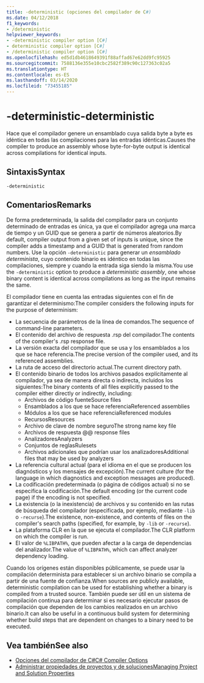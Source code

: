 ```yaml
---
title: -deterministic (opciones del compilador de C#)
ms.date: 04/12/2018
f1_keywords:
- /deterministic
helpviewer_keywords:
- -deterministic compiler option [C#]
- deterministic compiler option [C#]
- /deterministic compiler option [C#]
ms.openlocfilehash: ed5d1db4618649391f88affad67e62dd9fc95925
ms.sourcegitcommit: 7588136e355e10cbc2582f389c90c127363c02a5
ms.translationtype: HT
ms.contentlocale: es-ES
ms.lasthandoff: 03/14/2020
ms.locfileid: "73455185"
---
```

# <a name="-deterministic"></a><span data-ttu-id="9346c-102">-deterministic</span><span class="sxs-lookup"><span data-stu-id="9346c-102">-deterministic</span></span>

<span data-ttu-id="9346c-103">Hace que el compilador genere un ensamblado cuya salida byte a byte es idéntica en todas las compilaciones para las entradas idénticas.</span><span class="sxs-lookup"><span data-stu-id="9346c-103">Causes the compiler to produce an assembly whose byte-for-byte output is identical across compilations for identical inputs.</span></span>

## <a name="syntax"></a><span data-ttu-id="9346c-104">Sintaxis</span><span class="sxs-lookup"><span data-stu-id="9346c-104">Syntax</span></span>

```console
-deterministic
```

## <a name="remarks"></a><span data-ttu-id="9346c-105">Comentarios</span><span class="sxs-lookup"><span data-stu-id="9346c-105">Remarks</span></span>

<span data-ttu-id="9346c-106">De forma predeterminada, la salida del compilador para un conjunto determinado de entradas es única, ya que el compilador agrega una marca de tiempo y un GUID que se genera a partir de números aleatorios.</span><span class="sxs-lookup"><span data-stu-id="9346c-106">By default, compiler output from a given set of inputs is unique, since the compiler adds a timestamp and a GUID that is generated from random numbers.</span></span> <span data-ttu-id="9346c-107">Use la opción `-deterministic` para generar un *ensamblado determinista*, cuyo contenido binario es idéntico en todas las compilaciones, siempre y cuando la entrada siga siendo la misma.</span><span class="sxs-lookup"><span data-stu-id="9346c-107">You use the `-deterministic` option to produce a *deterministic assembly*, one whose binary content is identical across compilations as long as the input remains the same.</span></span>

<span data-ttu-id="9346c-108">El compilador tiene en cuenta las entradas siguientes con el fin de garantizar el determinismo:</span><span class="sxs-lookup"><span data-stu-id="9346c-108">The compiler considers the following inputs for the purpose of determinism:</span></span>

- <span data-ttu-id="9346c-109">La secuencia de parámetros de la línea de comandos.</span><span class="sxs-lookup"><span data-stu-id="9346c-109">The sequence of command-line parameters.</span></span>
- <span data-ttu-id="9346c-110">El contenido del archivo de respuesta .rsp del compilador.</span><span class="sxs-lookup"><span data-stu-id="9346c-110">The contents of the compiler's .rsp response file.</span></span>
- <span data-ttu-id="9346c-111">La versión exacta del compilador que se usa y los ensamblados a los que se hace referencia.</span><span class="sxs-lookup"><span data-stu-id="9346c-111">The precise version of the compiler used, and its referenced assemblies.</span></span>
- <span data-ttu-id="9346c-112">La ruta de acceso del directorio actual.</span><span class="sxs-lookup"><span data-stu-id="9346c-112">The current directory path.</span></span>
- <span data-ttu-id="9346c-113">El contenido binario de todos los archivos pasados explícitamente al compilador, ya sea de manera directa o indirecta, incluidos los siguientes:</span><span class="sxs-lookup"><span data-stu-id="9346c-113">The binary contents of all files explicitly passed to the compiler either directly or indirectly, including:</span></span>
  - <span data-ttu-id="9346c-114">Archivos de código fuente</span><span class="sxs-lookup"><span data-stu-id="9346c-114">Source files</span></span>
  - <span data-ttu-id="9346c-115">Ensamblados a los que se hace referencia</span><span class="sxs-lookup"><span data-stu-id="9346c-115">Referenced assemblies</span></span>
  - <span data-ttu-id="9346c-116">Módulos a los que se hace referencia</span><span class="sxs-lookup"><span data-stu-id="9346c-116">Referenced modules</span></span>
  - <span data-ttu-id="9346c-117">Recursos</span><span class="sxs-lookup"><span data-stu-id="9346c-117">Resources</span></span>
  - <span data-ttu-id="9346c-118">Archivo de clave de nombre seguro</span><span class="sxs-lookup"><span data-stu-id="9346c-118">The strong name key file</span></span>
  - <span data-ttu-id="9346c-119">Archivos de respuesta @</span><span class="sxs-lookup"><span data-stu-id="9346c-119">@ response files</span></span>
  - <span data-ttu-id="9346c-120">Analizadores</span><span class="sxs-lookup"><span data-stu-id="9346c-120">Analyzers</span></span>
  - <span data-ttu-id="9346c-121">Conjuntos de reglas</span><span class="sxs-lookup"><span data-stu-id="9346c-121">Rulesets</span></span>
  - <span data-ttu-id="9346c-122">Archivos adicionales que podrían usar los analizadores</span><span class="sxs-lookup"><span data-stu-id="9346c-122">Additional files that may be used by analyzers</span></span>
- <span data-ttu-id="9346c-123">La referencia cultural actual (para el idioma en el que se producen los diagnósticos y los mensajes de excepción).</span><span class="sxs-lookup"><span data-stu-id="9346c-123">The current culture (for the language in which diagnostics and exception messages are produced).</span></span>
- <span data-ttu-id="9346c-124">La codificación predeterminada (o página de códigos actual) si no se especifica la codificación.</span><span class="sxs-lookup"><span data-stu-id="9346c-124">The default encoding (or the current code page) if the encoding is not specified.</span></span>
- <span data-ttu-id="9346c-125">La existencia (o la inexistencia) de archivos y su contenido en las rutas de búsqueda del compilador (especificada, por ejemplo, mediante `-lib` o `-recurse`).</span><span class="sxs-lookup"><span data-stu-id="9346c-125">The existence, non-existence, and contents of files on the compiler's search paths (specified, for example, by `-lib` or `-recurse`).</span></span>
- <span data-ttu-id="9346c-126">La plataforma CLR en la que se ejecuta el compilador.</span><span class="sxs-lookup"><span data-stu-id="9346c-126">The CLR platform on which the compiler is run.</span></span>
- <span data-ttu-id="9346c-127">El valor de `%LIBPATH%`, que pueden afectar a la carga de dependencias del analizador.</span><span class="sxs-lookup"><span data-stu-id="9346c-127">The value of `%LIBPATH%`, which can affect analyzer dependency loading.</span></span>

<span data-ttu-id="9346c-128">Cuando los orígenes están disponibles públicamente, se puede usar la compilación determinista para establecer si un archivo binario se compila a partir de una fuente de confianza.</span><span class="sxs-lookup"><span data-stu-id="9346c-128">When sources are publicly available, deterministic compilation can be used for establishing whether a binary is compiled from a trusted source.</span></span> <span data-ttu-id="9346c-129">También puede ser útil en un sistema de compilación continua para determinar si es necesario ejecutar pasos de compilación que dependen de los cambios realizados en un archivo binario.</span><span class="sxs-lookup"><span data-stu-id="9346c-129">It can also be useful in a continuous build system for determining whether build steps that are dependent on changes to a binary need to be executed.</span></span>

## <a name="see-also"></a><span data-ttu-id="9346c-130">Vea también</span><span class="sxs-lookup"><span data-stu-id="9346c-130">See also</span></span>

- [<span data-ttu-id="9346c-131">Opciones del compilador de C#</span><span class="sxs-lookup"><span data-stu-id="9346c-131">C# Compiler Options</span></span>](./index.md)
- [<span data-ttu-id="9346c-132">Administrar propiedades de proyectos y de soluciones</span><span class="sxs-lookup"><span data-stu-id="9346c-132">Managing Project and Solution Properties</span></span>](/visualstudio/ide/managing-project-and-solution-properties)
